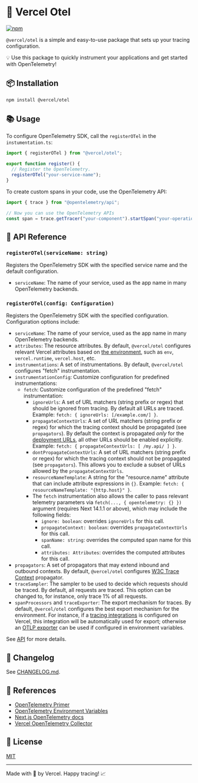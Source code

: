 # 🚀 Vercel Otel

[![npm](https://img.shields.io/npm/v/@vercel/otel.svg)](https://www.npmjs.com/package/@vercel/otel)

`@vercel/otel` is a simple and easy-to-use package that sets up your tracing configuration.

💡 Use this package to quickly instrument your applications and get started with OpenTelemetry!

## 📦 Installation

```sh
npm install @vercel/otel
```

## 📚 Usage

To configure OpenTelemetry SDK, call the `registerOTel` in the `instumentation.ts`:

```javascript
import { registerOTel } from "@vercel/otel";

export function register() {
  // Register the OpenTelemetry.
  registerOTel("your-service-name");
}
```

To create custom spans in your code, use the OpenTelemetry API:

```javascript
import { trace } from "@opentelemetry/api";

// Now you can use the OpenTelemetry APIs
const span = trace.getTracer("your-component").startSpan("your-operation");
```

## 📖 API Reference

### `registerOTel(serviceName: string)`

Registers the OpenTelemetry SDK with the specified service name and the default configuration.

- `serviceName`: The name of your service, used as the app name in many OpenTelemetry backends.

### `registerOTel(config: Configuration)`

Registers the OpenTelemetry SDK with the specified configuration. Configuration options include:

- `serviceName`: The name of your service, used as the app name in many OpenTelemetry backends.
- `attributes`: The resource attributes. By default, `@vercel/otel` configures relevant Vercel attributes based on [the environment](https://vercel.com/docs/projects/environment-variables/system-environment-variables), such as `env`, `vercel.runtime`, `vercel.host`, etc.
- `instrumentations`: A set of instrumentations. By default, `@vercel/otel` configures "fetch" instrumentation.
- `instrumentationConfig`: Customize configuration for predefined instrumentations:
  - `fetch`: Customize configuration of the predefined "fetch" instrumentation:
    - `ignoreUrls`: A set of URL matchers (string prefix or regex) that should be ignored from tracing. By default all URLs are traced. Example: `fetch: { ignoreUrls: [/example.com/] }`.
    - `propagateContextUrls`: A set of URL matchers (string prefix or regex) for which the tracing context should be propagated (see `propagators`). By default the context is propagated _only_ for the [deployment URLs](https://vercel.com/docs/deployments/generated-urls), all other URLs should be enabled explicitly. Example: `fetch: { propagateContextUrls: [ /my.api/ ] }`.
    - `dontPropagateContextUrls`: A set of URL matchers (string prefix or regex) for which the tracing context should not be propagated (see `propagators`). This allows you to exclude a subset of URLs allowed by the `propagateContextUrls`.
    - `resourceNameTemplate`: A string for the "resource.name" attribute that can include attribute expressions in `{}`. Example: `fetch: { resourceNameTemplate: "{http.host}" }`.
    - The `fetch` instrumentation also allows the caller to pass relevant telemetry parameters via `fetch(..., { opentelemetry: {} })` argument (requires Next 14.1.1 or above), which may include the following fields:
      - `ignore: boolean`: overrides `ignoreUrls` for this call.
      - `propagateContext: boolean`: overrides `propagateContextUrls` for this call.
      - `spanName: string`: overrides the computed span name for this call.
      - `attributes: Attributes`: overrides the computed attributes for this call.
- `propagators`: A set of propagators that may extend inbound and outbound contexts. By default, `@vercel/otel` configures [W3C Trace Context](https://www.w3.org/TR/trace-context/) propagator.
- `traceSampler`: The sampler to be used to decide which requests should be traced. By default, all requests are traced. This option can be changed to, for instance, only trace 1% of all requests.
- `spanProcessors` and `traceExporter`: The export mechanism for traces. By default, `@vercel/otel` configures the best export mechanism for the environment. For instance, if a [tracing integrations](https://vercel.com/docs/observability/otel-overview/quickstart) is configured on Vercel, this integration will be automatically used for export; otherwise an [OTLP exporter](https://opentelemetry.io/docs/specs/otel/configuration/sdk-environment-variables/#otlp-exporter) can be used if configured in environment variables.

See [API](https://otel.vercel.sh/api/) for more details.

## 📝 Changelog

See [CHANGELOG.md](https://otel.vercel.sh/CHANGELOG.md).

## 🔗 References

- [OpenTelemetry Primer](https://opentelemetry.io/docs/concepts/observability-primer/)
- [OpenTelemetry Environment Variables](https://opentelemetry.io/docs/specs/otel/configuration/sdk-environment-variables/)
- [Next.js OpenTelemetry docs](https://nextjs.org/docs/app/building-your-application/optimizing/open-telemetry)
- [Vercel OpenTelemetry Collector](https://vercel.com/docs/observability/otel-overview/quickstart)

## 📄 License

[MIT](https://otel.vercel.sh/LICENSE)

---

Made with 💖 by Vercel. Happy tracing! 📈
